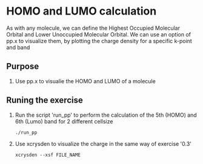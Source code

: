 # HOMO and LUMO calculation
As with any molecule, we can define the Highest Occupied Molecular Orbital and Lower Unoccupied Molecular Orbital.
We can use an option of pp.x to visualize them, by plotting the charge density for a specific k-point and band

## Purpose
  1. Use pp.x to visualie the HOMO and LUMO of a molecule

## Runing the exercise
  1. Run the script 'run_pp' to perform the calculation of the 5th (HOMO) and 6th (Lumo) band for 2 different cellsize
      ```
      ./run_pp
      ```
  2. Use xcrysden to visualize the charge in the same way of exercise '0.3'
      ```
      xcrysden --xsf FILE_NAME
      ```
